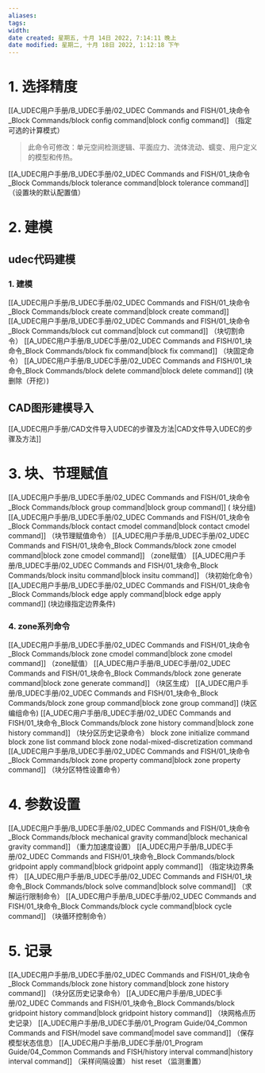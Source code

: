 ```yaml
---
aliases: 
tags: 
width:
date created: 星期五, 十月 14日 2022, 7:14:11 晚上
date modified: 星期二, 十月 18日 2022, 1:12:18 下午
---
```


# 1. 选择精度
[[A_UDEC用户手册/B_UDEC手册/02_UDEC Commands and FISH/01_块命令_Block Commands/block config command|block config command]]  （指定可选的计算模式）
>此命令可修改：单元空间检测逻辑、平面应力、流体流动、蠕变、用户定义的模型和传热。

[[A_UDEC用户手册/B_UDEC手册/02_UDEC Commands and FISH/01_块命令_Block Commands/block tolerance command|block tolerance command]]     （设置块的默认配置值）

# 2. 建模
## udec代码建模
### 1. 建模
[[A_UDEC用户手册/B_UDEC手册/02_UDEC Commands and FISH/01_块命令_Block Commands/block create command|block create command]]    
[[A_UDEC用户手册/B_UDEC手册/02_UDEC Commands and FISH/01_块命令_Block Commands/block cut command|block cut command]]    （块切割命令）
[[A_UDEC用户手册/B_UDEC手册/02_UDEC Commands and FISH/01_块命令_Block Commands/block fix command|block fix command]]    （块固定命令）
[[A_UDEC用户手册/B_UDEC手册/02_UDEC Commands and FISH/01_块命令_Block Commands/block delete command|block delete command]]    (块删除（开挖）)


## CAD图形建模导入
[[A_UDEC用户手册/CAD文件导入UDEC的步骤及方法|CAD文件导入UDEC的步骤及方法]]


# 3.  块、节理赋值
[[A_UDEC用户手册/B_UDEC手册/02_UDEC Commands and FISH/01_块命令_Block Commands/block group command|block group command]]            ( 块分组)
[[A_UDEC用户手册/B_UDEC手册/02_UDEC Commands and FISH/01_块命令_Block Commands/block contact cmodel command|block contact cmodel command]]    （块节理赋值命令）
[[A_UDEC用户手册/B_UDEC手册/02_UDEC Commands and FISH/01_块命令_Block Commands/block zone cmodel command|block zone cmodel command]]    （zone赋值）
[[A_UDEC用户手册/B_UDEC手册/02_UDEC Commands and FISH/01_块命令_Block Commands/block insitu command|block insitu command]]    （块初始化命令）
[[A_UDEC用户手册/B_UDEC手册/02_UDEC Commands and FISH/01_块命令_Block Commands/block edge apply command|block edge apply command]]   (块边缘指定边界条件)



### 4. zone系列命令
[[A_UDEC用户手册/B_UDEC手册/02_UDEC Commands and FISH/01_块命令_Block Commands/block zone cmodel command|block zone cmodel command]]    （zone赋值）
[[A_UDEC用户手册/B_UDEC手册/02_UDEC Commands and FISH/01_块命令_Block Commands/block zone generate command|block zone generate command]]    （块区生成）
[[A_UDEC用户手册/B_UDEC手册/02_UDEC Commands and FISH/01_块命令_Block Commands/block zone group command|block zone group command]]    (块区编组命令)
[[A_UDEC用户手册/B_UDEC手册/02_UDEC Commands and FISH/01_块命令_Block Commands/block zone history command|block zone history command]]    （块分区历史记录命令）
block zone initialize command
block zone list command
block zone nodal-mixed-discretization command
[[A_UDEC用户手册/B_UDEC手册/02_UDEC Commands and FISH/01_块命令_Block Commands/block zone property command|block zone property command]]    （块分区特性设置命令）

# 4. 参数设置
[[A_UDEC用户手册/B_UDEC手册/02_UDEC Commands and FISH/01_块命令_Block Commands/block mechanical gravity command|block mechanical gravity command]]  （重力加速度设置）
[[A_UDEC用户手册/B_UDEC手册/02_UDEC Commands and FISH/01_块命令_Block Commands/block gridpoint apply command|block gridpoint apply command]]   （指定块边界条件）
[[A_UDEC用户手册/B_UDEC手册/02_UDEC Commands and FISH/01_块命令_Block Commands/block solve command|block solve command]]    （求解运行限制命令）
[[A_UDEC用户手册/B_UDEC手册/02_UDEC Commands and FISH/01_块命令_Block Commands/block cycle command|block cycle command]]    （块循环控制命令）


# 5. 记录
[[A_UDEC用户手册/B_UDEC手册/02_UDEC Commands and FISH/01_块命令_Block Commands/block zone history command|block zone history command]]    （块分区历史记录命令）
[[A_UDEC用户手册/B_UDEC手册/02_UDEC Commands and FISH/01_块命令_Block Commands/block gridpoint history command|block gridpoint history command]]    （块网格点历史记录）
[[A_UDEC用户手册/B_UDEC手册/01_Program Guide/04_Common Commands and FISH/model save command|model save command]]   （保存模型状态信息）
[[A_UDEC用户手册/B_UDEC手册/01_Program Guide/04_Common Commands and FISH/history interval command|history interval command]]    （采样间隔设置）
hist reset     （监测重置）








